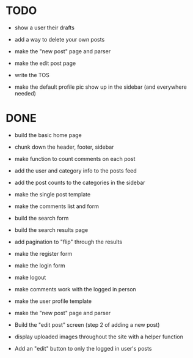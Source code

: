 TODO
====

* show a user their drafts
* add a way to delete your own posts

* make the "new post" page and parser
* make the edit post page

* write the TOS
* make the default profile pic show up in the sidebar (and everywhere needed)


DONE
====
* build the basic home page
* chunk down the header, footer, sidebar
* make function to count comments on each post
* add the user and category info to the posts feed 
* add the post counts to the categories in the sidebar
* make the single post template
* make the comments list and form
* build the search form
* build the search results page
* add pagination to "flip" through the results
* make the register form
* make the login form
* make logout
* make comments work with the logged in person
* make the user profile template
* make the "new post" page and parser

* Build the "edit post" screen (step 2 of adding a new post)
* display uploaded images throughout the site with a helper function
* Add an "edit" button to only  the logged in user's posts
